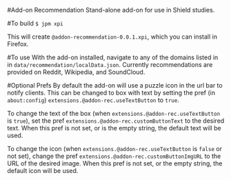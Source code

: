 #Add-on Recommendation
Stand-alone add-on for use in Shield studies.

#To build
`$ jpm xpi`

This will create `@addon-recommendation-0.0.1.xpi`, which you can install in Firefox.

#To use
With the add-on installed, navigate to any of the domains listed in 
in `data/recommendation/localData.json`. Currently recommendations are provided
on Reddit, Wikipedia, and SoundCloud.

#Optional Prefs
By default the add-on will use a puzzle icon in the url bar to notify clients. This can be changed to box with text by setting the pref (in `about:config`) `extensions.@addon-rec.useTextButton` to `true`.

To change the text of the box (when `extensions.@addon-rec.useTextButton` is `true`), set the pref `extensions.@addon-rec.customButtonText` to the desired text. When this pref is not set, or is the empty string, the default text will be used.

To change the icon (when `extensions.@addon-rec.useTextButton` is `false` or not set), change the pref `extensions.@addon-rec.customButtonImgURL` to the URL of the desired image. When this pref is not set, or the empty string, the default icon will be used.
